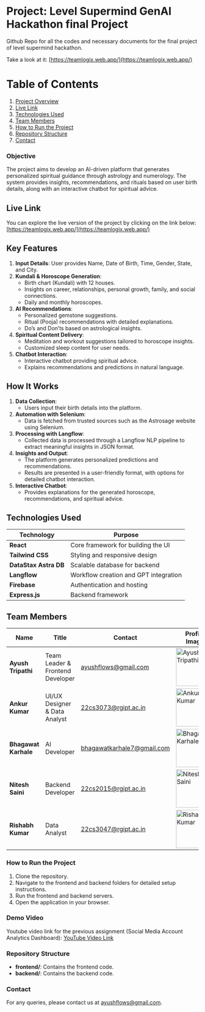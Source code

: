 # Project: Level Supermind GenAI Hackathon final Project

Github Repo for all the codes and necessary documents for the final project of level supermind hackathon.

Take a look at it: [https://teamlogix.web.app/](https://teamlogix.web.app/)

# Table of Contents

1. [Project Overview](#objective)
2. [Live Link](#live-link)
3. [Technologies Used](#technologies-used)
4. [Team Members](#team-members)
5. [How to Run the Project](#how-to-run-the-project)
6. [Repository Structure](#repository-structure)
7. [Contact](#contact)



### Objective
The project aims to develop an AI-driven platform that generates personalized spiritual guidance through astrology and numerology. The system provides insights, recommendations, and rituals based on user birth details, along with an interactive chatbot for spiritual advice.


## **Live Link**
You can explore the live version of the project by clicking on the link below:
[https://teamlogix.web.app/](https://teamlogix.web.app/)

## **Key Features**
1. **Input Details**: User provides Name, Date of Birth, Time, Gender, State, and City.
2. **Kundali & Horoscope Generation**:
   - Birth chart (Kundali) with 12 houses.
   - Insights on career, relationships, personal growth, family, and social connections.
   - Daily and monthly horoscopes.
3. **AI Recommendations**:
   - Personalized gemstone suggestions.
   - Ritual (Pooja) recommendations with detailed explanations.
   - Do’s and Don’ts based on astrological insights.
4. **Spiritual Content Delivery**:
   - Meditation and workout suggestions tailored to horoscope insights.
   - Customized sleep content for user needs.
5. **Chatbot Interaction**:
   - Interactive chatbot providing spiritual advice.
   - Explains recommendations and predictions in natural language.

## **How It Works**
1. **Data Collection**:
   - Users input their birth details into the platform.
2. **Automation with Selenium**:
   - Data is fetched from trusted sources such as the Astrosage website using Selenium.
3. **Processing with Langflow**:
   - Collected data is processed through a Langflow NLP pipeline to extract meaningful insights in JSON format.
4. **Insights and Output**:
   - The platform generates personalized predictions and recommendations.
   - Results are presented in a user-friendly format, with options for detailed chatbot interaction.
5. **Interactive Chatbot**:
   - Provides explanations for the generated horoscope, recommendations, and spiritual advice.



## **Technologies Used**
| Technology                  | Purpose                              |
|------------------------------|--------------------------------------|
| **React**                   | Core framework for building the UI  |
| **Tailwind CSS**            | Styling and responsive design       |
| **DataStax Astra DB**       | Scalable database for backend       |
| **Langflow**                | Workflow creation and GPT integration|
| **Firebase**                | Authentication and hosting          |
| **Express.js**              | Backend framework                   |


## **Team Members**
| Name               | Title                      | Contact                        | Profile Image |
|---------------------|----------------------------|--------------------------------|---------------|
| **Ayush Tripathi**  | Team Leader & Frontend Developer | [ayushflows@gmail.com](mailto:ayushflows@gmail.com) | <img src="https://avatars.githubusercontent.com/u/124663413?s=400&u=76f022cb34ee30b47d3b7bc4c911e6f40ee4b731&v=4" alt="Ayush Tripathi" width="100px" /> |
| **Ankur Kumar**     | UI/UX Designer & Data Analyst | [22cs3073@rgipt.ac.in](mailto:22cs3073@rgipt.ac.in) | <img src="https://avatars.githubusercontent.com/u/128875232?v=4" alt="Ankur Kumar" width="100px" /> |
| **Bhagawat Karhale**| AI Developer              | [bhagawatkarhale7@gmail.com](mailto:bhagawatkarhale7@gmail.com) | <img src="https://avatars.githubusercontent.com/u/145754489?v=4" alt="Bhagawat Karhale" width="100px" /> |
| **Nitesh Saini**    | Backend Developer          | [22cs2015@rgipt.ac.in](mailto:22cs2015@rgipt.ac.in) | <img src="https://avatars.githubusercontent.com/u/139841989?v=4" alt="Nitesh Saini" width="100px" /> |
| **Rishabh Kumar**   | Data Analyst               | [22cs3047@rgipt.ac.in](mailto:22cs3047@rgipt.ac.in) | <img src="https://avatars.githubusercontent.com/u/142030870?v=4" alt="Rishabh Kumar" width="100px" /> |


### How to Run the Project
1. Clone the repository.
2. Navigate to the frontend and backend folders for detailed setup instructions.
3. Run the frontend and backend servers.
4. Open the application in your browser.

### Demo Video
Youtube video link for the previous assignment (Social Media Account Analytics Dashboard): [YouTube Video Link](https://youtu.be/bFse-Gn8jkg?si=q31WrmU92XjDS1lU)

### Repository Structure
- **frontend/**: Contains the frontend code.
- **backend/**: Contains the backend code.

### Contact
For any queries, please contact us at [ayushflows@gmail.com](mailto:ayushflows@gmail.com).
